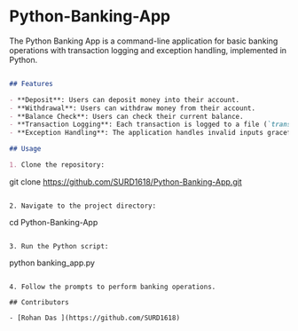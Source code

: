 # Python-Banking-App
The Python Banking App is a command-line application for basic banking operations with transaction logging and exception handling, implemented in Python.


```markdown

## Features

- **Deposit**: Users can deposit money into their account.
- **Withdrawal**: Users can withdraw money from their account.
- **Balance Check**: Users can check their current balance.
- **Transaction Logging**: Each transaction is logged to a file (`transactions.log`) for record-keeping.
- **Exception Handling**: The application handles invalid inputs gracefully using exception handling.

## Usage

1. Clone the repository:
   ```
   git clone https://github.com/SURD1618/Python-Banking-App.git
   ```

2. Navigate to the project directory:
   ```
   cd Python-Banking-App
   ```

3. Run the Python script:
   ```
   python banking_app.py
   ```

4. Follow the prompts to perform banking operations.

## Contributors

- [Rohan Das ](https://github.com/SURD1618)

